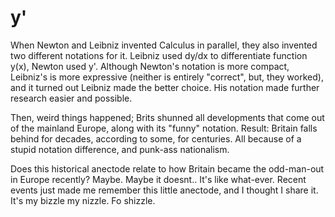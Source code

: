 # y'

When Newton and Leibniz invented Calculus in parallel, they also invented two different notations for it. Leibniz used dy/dx to differentiate function y(x), Newton used y'. Although Newton's notation is more compact, Leibniz's is more expressive (neither is entirely "correct", but, they worked), and it turned out Leibniz made the better choice. His notation made further research easier and possible.

Then, weird things happened; Brits shunned all developments that come out of the mainland Europe, along with its "funny" notation. Result: Britain falls behind for decades, according to some, for centuries. All because of a stupid notation difference, and punk-ass nationalism.

Does this historical anectode relate to how Britain became the odd-man-out in Europe recently? Maybe. Maybe it doesnt.. It's like what-ever. Recent events just made me remember this little anectode, and I thought I share it. It's my bizzle my nizzle. Fo shizzle.
